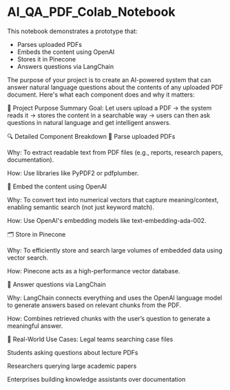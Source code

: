 # AI_QA_PDF_Colab_Notebook
This notebook demonstrates a prototype that:

- Parses uploaded PDFs
- Embeds the content using OpenAI
- Stores it in Pinecone
- Answers questions via LangChain

The purpose of your project is to create an AI-powered system that can answer natural language questions about the contents of any uploaded PDF document. Here's what each component does and why it matters:

📌 Project Purpose Summary
Goal:
Let users upload a PDF → the system reads it → stores the content in a searchable way → users can then ask questions in natural language and get intelligent answers.

🔍 Detailed Component Breakdown
📄 Parse uploaded PDFs

Why: To extract readable text from PDF files (e.g., reports, research papers, documentation).

How: Use libraries like PyPDF2 or pdfplumber.

🧠 Embed the content using OpenAI

Why: To convert text into numerical vectors that capture meaning/context, enabling semantic search (not just keyword match).

How: Use OpenAI's embedding models like text-embedding-ada-002.

🗂️ Store in Pinecone

Why: To efficiently store and search large volumes of embedded data using vector search.

How: Pinecone acts as a high-performance vector database.

💬 Answer questions via LangChain

Why: LangChain connects everything and uses the OpenAI language model to generate answers based on relevant chunks from the PDF.

How: Combines retrieved chunks with the user’s question to generate a meaningful answer.

🧠 Real-World Use Cases:
Legal teams searching case files

Students asking questions about lecture PDFs

Researchers querying large academic papers

Enterprises building knowledge assistants over documentation
